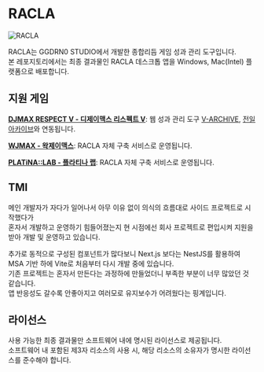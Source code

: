 # RACLA
![RACLA](https://cdn.gongroin.com/gongroin/og-image-racla.png)    
    
RACLA는 GGDRN0 STUDIO에서 개발한 종합리듬 게임 성과 관리 도구입니다.    
본 레포지토리에서는 최종 결과물인 RACLA 데스크톱 앱을 Windows, Mac(Intel) 플랫폼으로 배포합니다. 

## 지원 게임
**[DJMAX RESPECT V - 디제이맥스 리스펙트 V](https://store.steampowered.com/app/960170/DJMAX_RESPECT_V/)**: 웹 성과 관리 도구 [V-ARCHIVE](https://v-archive.net), [전일 아카이브](https://hard-archive.com)와 연동됩니다.    
    
**[WJMAX - 왁제이맥스](https://waktaverse.games/gameDetail/wjmax/)**: RACLA 자체 구축 서비스로 운영됩니다.    
    
**[PLATiNA::LAB - 플라티나 랩](https://highendgames.co.kr/platina-lab/ko)**: RACLA 자체 구축 서비스로 운영됩니다.

## TMI
메인 개발자가 자다가 일어나서 아무 이유 없이 의식의 흐름대로 사이드 프로젝트로 시작했다가   
혼자서 개발하고 운영하기 힘들어졌는지 현 시점에선 회사 프로젝트로 편입시켜 지원을 받아 개발 및 운영하고 있습니다.    
    
추가로 동적으로 구성된 컴포넌트가 많다보니 Next.js 보다는 NestJS를 활용하여 MSA 기반 하에 Vite로 처음부터 다시 개발 중에 있습니다.    
기존 프로젝트는 혼자서 만든다는 과정하에 만들었더니 부족한 부분이 너무 많았던 것 같습니다.    
앱 반응성도 갈수록 안좋아지고 여러모로 유지보수가 어려웠다는 핑계입니다.    

## 라이선스
사용 가능한 최종 결과물만 소프트웨어 내에 명시된 라이선스로 제공됩니다.    
소프트웨어 내 포함된 제3자 리소스의 사용 시, 해당 리소스의 소유자가 명시한 라이선스를 준수해야 합니다.
